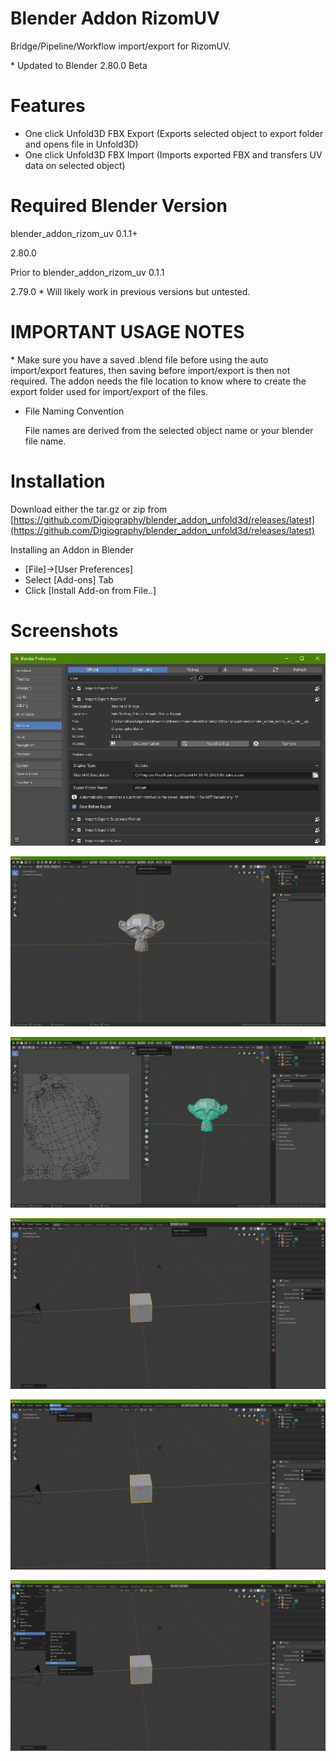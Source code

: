 # Blender Addon RizomUV

Bridge/Pipeline/Workflow import/export for RizomUV.

\* Updated to Blender 2.80.0 Beta

# Features

- One click Unfold3D FBX Export (Exports selected object to export folder and opens file in Unfold3D)
- One click Unfold3D FBX Import (Imports exported FBX and transfers UV data on selected object)

# Required Blender Version

blender_addon_rizom_uv 0.1.1+

2.80.0

Prior to blender_addon_rizom_uv 0.1.1

2.79.0
\* Will likely work in previous versions but untested.

# IMPORTANT USAGE NOTES 

\* Make sure you have a saved .blend file before using the auto import/export features, then saving before import/export is then not required. The addon needs the file location to know where to create the export folder used for import/export of the files.

- File Naming Convention

    File names are derived from the selected object name or your blender file name.

# Installation

Download either the tar.gz or zip from [https://github.com/Digiography/blender_addon_unfold3d/releases/latest](https://github.com/Digiography/blender_addon_unfold3d/releases/latest)

Installing an Addon in Blender

- [File]->[User Preferences]
- Select [Add-ons] Tab
- Click [Install Add-on from File..]

# Screenshots

![alt](/screenshots/ruv_prefs.png)

![alt](/screenshots/ruv_import.png)

![alt](/screenshots/ruv_imported.png)

![alt](/screenshots/ruv_btns.png)

![alt](/screenshots/ruv_menu.png)

![alt](/screenshots/ruv_standard.png)
